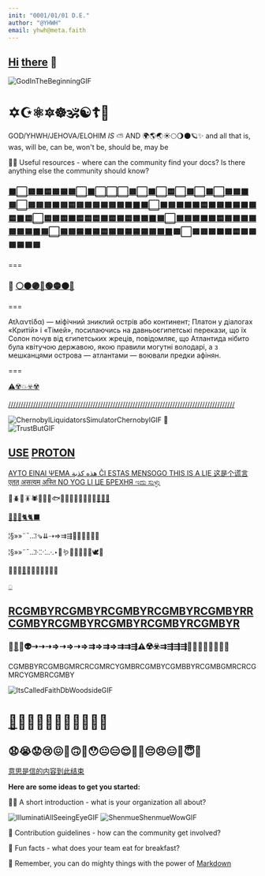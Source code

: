 ```yaml
---
init: "0001/01/01 D.E."
author: "@YHWH"
email: yhwh@meta.faith
---
```


## [Hi](https://support.twilio.com/hc/en-us/articles/223183008-Formatting-International-Phone-Numbers) [there](https://www.ancient-buddhist-texts.net/Textual-Studies/Grammar/Guide-to-Pali-Grammar.htm) 👋

![GodInTheBeginningGIF](https://user-images.githubusercontent.com/59613197/208564208-1e85d151-e106-4acb-a268-0cd389d25b1c.gif)

# ✡️☪️⚛️🔯☸️🕉️☯️☦️🛐

GOD/YHWH/JEHOVA/ELOHIM _IS_ ⛅ AND 🌍🌎🌏☀️🌕🌖🌑🪐✨
and all that is, was, will be, can be, won't be, should be, may be

👩‍💻 Useful resources - where can the community find your docs? Is there anything else the community should know?

### [⬛⬜🟥🟧🟨🟩🟦🟪](http://skyknowledge.com/akkharamuni.htm)[⬜⬛⬜⬜](https://www.baus.org/en/teaching/learning-pali/introduction-pali/)[⬜🟥⬜🟧⬜🟨⬜🟩⬜🟦](https://www.jewishvirtuallibrary.org/aramaic)[⬜🟪🟥⬛🟥⬜🟥🟥🟥🟧](https://omniglot.com/writing/aramaic.htm)[🟥🟨🟥🟩🟥🟦🟥🟪](https://biblereasons.com/hebrew-vs-aramaic/)[🟧⬛🟧⬜🟧🟥🟧🟧🟧🟨](http://www.learnassyrian.com/aramaic/)[🟧🟩🟧🟦🟧🟪](https://www.heritageinstitute.com/zoroastrianism/languages/aramaic.htm)[🟨⬛🟨⬜🟨🟥](https://www.endangeredlanguages.com/lang/syn?hl=zh-cn)[🟨🟧🟨🟨🟨🟩](https://wuu.wikipedia.org/wiki/%E8%AF%AD%E8%A8%80%E5%8D%95%E5%AD%90)[🟨🟦🟨🟪🟩⬛](https://pintsofhistory.com/2011/09/25/aramaic-the-humble-language-that-overcame-the-persian-greek-and-roman-empires/)[🟩⬜🟩🟥🟩🟧](https://abadis.ir/entofa/aramaic/)[🟩🟨🟩🟩](https://farsi.alarabiya.net/)[🟩🟦](https://www.translateen.com/english-persian/hebrew-aramaic-translation-meaning-in-persian-farsi/)[🟩🟪🟦⬛](https://www.myjewishlearning.com/article/nine-words-that-you-didnt-know-come-from-aramaic/)[🟦⬜](https://www.thenewatlantis.com/publications/the-language-of-nature)[🟦🟥](https://www.itinari.com/zh/location/speak-your-language-underwater-with-atlantis-divers-in-halkidiki)[🟦🟧](https://exemplore.com/advanced-ancients/Atlantis)[🟦🟨](https://www.languageinternational.hk/course/intensive-english-atlantis-university-115834)[🟦🟩](https://autisticookie.wixsite.com/riseofatlantis/culture)[🟦🟦🟦](https://www.edgarcayce.org/about-us/blog/blog-posts/more-evidence-for-atlantean-descendants-in-the-united-states/)[🟪](https://www.atlantis-press.com/proceedings/iclaac-22/125978238)[🟪⬛](https://www.atlantis-press.com/proceedings/iclaac-22/125978238)🟪⬜🟪🟥🟪🟧🟪🟨🟪🟩🟪🟦🟪🟪
===

### 🌈 [⚪⚫🟣🔵🟢🟡🟠🔴](https://atlantisschoolofcommunication.org/communications-foundations/lingusitics/the-structure-of-language/)

===

Ατλαντίδα) — міфічний зниклий острів або континент; Платон у діалогах «Критій» і «Тімей», посилаючись на давньоєгипетські перекази, що їх Солон почув від єгипетських жреців, повідомляє, що Атлантида нібито була квітучою державою, якою правили могутні володарі, а з мешканцями острова — атлантами — воювали предки афінян.

===

[⚠️](https://focus.ua/uk/voennye-novosti/507123-vmeste-s-prodleniem-ucheniy-v-belarusi-vnov-vozveli-pontonnyy-most-cherez-pripyat-foto)[☢️](https://www.openstreetmap.org/#map=16/51.3893/30.1046)[💥](https://zhuanlan.zhihu.com/p/404609337)[☣️](https://hi.wikipedia.org/wiki/%E0%A4%9A%E0%A4%BF%E0%A4%A4%E0%A5%8D%E0%A4%B0:Pripyat_1986.ogg)[☢️](https://tr-ex.me/translation/english-hindi/chernobyl+accident) 

[////](https://protonvpn.download/)[///](https://protonvpn.com/download)[///////](https://protonvpn.com/es/)[///](https://www.securitykey.yubion.com/)[////](https://www.reddit.com/r/yubikey/comments/hmvjbx/pros_and_cons_of_using_yubikeys/)[///](https://www.openpgp.org/)[/////////////](https://support.kraken.com/hc/en-us/articles/201648223-What-is-PGP-GPG-encryption-)[/////](https://datatracker.ietf.org/wg/openpgp/about/)[/////](https://yubikey.me/)[/////////](https://yubikey.me/for-mobile/)[///////](https://www.yubico.com/setup/)[////////](https://zh.wikipedia.org/wiki/YubiKey)[///](https://protonvpn.com/ua/)[///](https://protonvpn.com/ua/free-vpn/)[////](https://protonvpn.com/ua/secure-vpn/)[////](https://protonvpn.com/fa/)[////](https://protonvpn.com/fa/secure-vpn/)[//](https://ramune-channel.com/vpn-review/protonvpn-review/)

![ChernobylLiquidatorsSimulatorChernobylGIF](https://user-images.githubusercontent.com/59613197/208564948-12dc705b-cfb9-431f-a92d-7315306c3f93.gif)
🌈   
![TrustButGIF](https://user-images.githubusercontent.com/59613197/208563467-89260309-e72c-4bfb-a0e0-c00337685c27.gif)

## [USE](https://www.reddit.com/r/ProtonVPN/comments/zpz55t/how_to_use_protonvpn_via_local_proxy_on_windows/) [PROTON](https://protonvpn.com/support/tor-vpn/)
[ ΑΥΤΟ ΕΙΝΑΙ ΨΕΜΑ هذه كذبة ĈI ESTAS MENSOGO THIS IS A LIE 这是个谎言 एतत् असत्यम् अस्ति NO YOG LI ЦЕ БРЕХНЯ ಇದು ಸುಳ್ಳು](https://restoreprivacy.com/vpn/comparison/nordvpn-vs-protonvpn/)

🦠🪲🐞🪳🕷️🦐🦞🦑🐟🦎🐉🦕🦖🐣🐔🐁🦫[🦥🐘🦣](https://www.hindustantimes.com/india-news/uproar-in-parliament-over-india-china-row-101671472453598.html)  

[🐉🐅🐆🐈🐈‍⬛](https://www.omniglot.com/writing/pali.htm)

¦§»»¨¯‥⁚⁞⇘⇊⇢⇒⇉⇶🦘🦙🐫🐄🦬🦄

¦§»»¨¯‥⁚⁞⁖⁙‥·․‣🐛🪱🦋🦇🦤🦉🦜🕊️🐧

🦠🦐🦞[🐉](https://chinese.gratis/chinese-dictionary/index.php?q=formatting)🦭🐬🦈🐋🐳🐙🦑

[◌](https://buddhism.stackexchange.com/questions/30609/how-do-you-write-anicca-impermanence-in-pali-script)

[RCGMBY](https://bodhimonastery.org/a-course-in-the-pali-language.html)[RCGMBY](https://ocbs.org/online-pali-course-levels-1-3/)[RCGMBY](https://www.aramaic.rocks/)[RCGMBY](https://dailydoseofaramaic.com/)[RCGMBY](https://omniglot.com/writing/aramaic.htm)[RRCGMB](https://jesusspokearamaic.com/)[YRCGMB](https://yucatanliving.com/culture/mayan-language-for-beginners-2)[YRCGMB](https://yucatantoday.com/en/learning-maya/)[YRCGMB](https://www.fluentin3months.com/mayan-languages/)[YRCGMB](http://hmonglessons.com/)[YR  ](https://omniglot.com/writing/hmong.htm)
---

### 🦑[🐉](https://www.jumpspeak.com/blog/how-to-write-chinese-letters-for-beginners)🦠👽⇢⇢⇢⇒⇢⇒⇢⇒⇉⇒⇉⇒⇉⇉⇶⚠️☢️☣️⇉⇶⇶⇶🐒🦍🦧🙈🙉🙊🐵💀  

CGMBBYRCGMBGMRCRCGMRCYGMBRCGMBYCGMBBYRCGMBGMRCRCGMRCYGMBRCGMBY  

![ItsCalledFaithDbWoodsideGIF](https://user-images.githubusercontent.com/59613197/208563647-924a5846-089f-49bb-be63-b97881c0f11e.gif)
# [🤨](https://dictionary.cambridge.org/dictionary/english-chinese-simplified/format)😯😣😶😐😑😴😪😫😲😦
## 😧😭😟😢😖🫤🙃🫠😯😐😑😌😮‍💨😔😣😑🤯😇💀

[意思是信的内容到此结束](https://www.hindustantimes.com/india-news/uproar-in-parliament-over-india-china-row-101671472453598.html)


**Here are some ideas to get you started:**

🙋‍♀️ A short introduction - what is your organization all about?

![IlluminatiAllSeeingEyeGIF](https://user-images.githubusercontent.com/59613197/208563554-82ec6095-5858-4211-864e-246f7a9b7560.gif)
![ShenmueShenmueWowGIF](https://user-images.githubusercontent.com/59613197/208563838-35561458-f3a1-44f9-84b6-b677a66db491.gif)

🌈 Contribution guidelines - how can the community get involved?  

🍿 Fun facts - what does your team eat for breakfast?  

🧙 Remember, you can do mighty things with the power of [Markdown](https://docs.github.com/github/writing-on-github/getting-started-with-writing-and-formatting-on-github/basic-writing-and-formatting-syntax)
